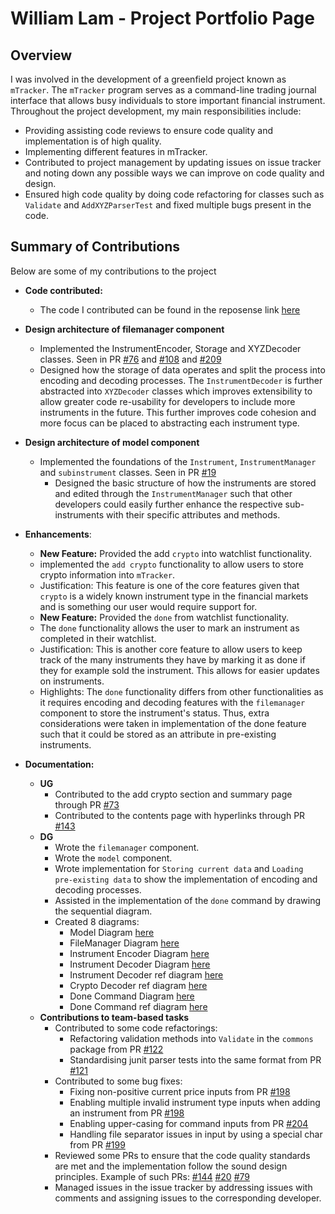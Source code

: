# William Lam - Project Portfolio Page

## Overview
I was involved in the development of a greenfield project known as `mTracker`. The `mTracker` program
serves as a command-line trading journal interface that allows busy individuals to store important financial instrument.
Throughout the project development, my main responsibilities include:
* Providing assisting code reviews to ensure code quality and implementation is of high quality.
* Implementing different features in mTracker.
* Contributed to project management by updating issues on issue tracker and noting down any possible ways we can
  improve on code quality and design.
* Ensured high code quality by doing code refactoring for classes such as `Validate` and `AddXYZParserTest` and fixed
multiple bugs present in the code.

## Summary of Contributions
Below are some of my contributions to the project

* **Code contributed:**
    * The code I contributed can be found in the reposense link [here](https://nus-cs2113-ay2122s1.github.io/tp-dashboard/?search=T12-1&sort=groupTitle&sortWithin=title&timeframe=commit&mergegroup=&groupSelect=groupByRepos&breakdown=true&checkedFileTypes=functional-code~other~test-code~docs&since=2021-09-25&tabOpen=true&tabType=authorship&zFR=false&tabAuthor=williamlamjy&tabRepo=AY2122S1-CS2113T-T12-1%2Ftp%5Bmaster%5D&authorshipIsMergeGroup=false&authorshipFileTypes=functional-code~test-code~docs&authorshipIsBinaryFileTypeChecked=false)
* **Design architecture of filemanager component**
  * Implemented the InstrumentEncoder, Storage and XYZDecoder classes. Seen in PR
    [#76](https://github.com/AY2122S1-CS2113T-T12-1/tp/pull/76) and
    [#108](https://github.com/AY2122S1-CS2113T-T12-1/tp/pull/108) and
    [#209](https://github.com/AY2122S1-CS2113T-T12-1/tp/pull/209)
  * Designed how the storage of data operates and split the process into encoding and decoding processes. The
  `InstrumentDecoder` is further abstracted into `XYZDecoder` classes which improves extensibility to allow greater code
  re-usability for developers to include more instruments in the future. This further improves code cohesion and more 
  focus can be placed to abstracting each instrument type.

* **Design architecture of model component**
  * Implemented the foundations of the `Instrument`, `InstrumentManager` and `subinstrument` classes. Seen in PR
    [#19](https://github.com/AY2122S1-CS2113T-T12-1/tp/pull/19)
    * Designed the basic structure of how the instruments are stored and edited through the `InstrumentManager` such
    that other developers could easily further enhance the respective sub-instruments with their specific attributes and
    methods.

* **Enhancements**:
    * **New Feature:** Provided the add `crypto` into watchlist functionality.
    * implemented the `add crypto` functionality to allow users to
      store crypto information into `mTracker`.
    * Justification: This feature is one of the core features given that `crypto` is a widely known instrument type in 
  the financial markets and is something our user would require support for.
    * **New Feature:** Provided the `done` from watchlist functionality.
    * The `done` functionality allows the user to mark an instrument as completed in their watchlist.
    * Justification: This is another core feature to allow users to keep track of the many instruments they have by
  marking it as done if they for example sold the instrument. This allows for easier updates on instruments.
    * Highlights: The `done` functionality differs from other functionalities as it requires encoding and decoding
  features with the `filemanager` component to store the instrument's status. Thus, extra considerations were taken in
  implementation of the done feature such that it could be stored as an attribute in pre-existing instruments.

* **Documentation:**
  * **UG**
    * Contributed to the add crypto section and summary page through PR [#73](https://github.com/AY2122S1-CS2113T-T12-1/tp/pull/73)
    * Contributed to the contents page with hyperlinks through PR [#143](https://github.com/AY2122S1-CS2113T-T12-1/tp/pull/143)
  * **DG**
    * Wrote the `filemanager` component.
    * Wrote the `model` component.
    * Wrote implementation for `Storing current data` and `Loading pre-existing data` to show the implementation of
    encoding and decoding processes.
    * Assisted in the implementation of the `done` command by drawing the sequential diagram.
    * Created 8 diagrams:
      * Model Diagram [here](https://github.com/AY2122S1-CS2113T-T12-1/tp/blob/master/docs/images/ModelDiagram.png)
      * FileManager Diagram [here](https://github.com/AY2122S1-CS2113T-T12-1/tp/blob/master/docs/images/FileManagerDiagram.png)
      * Instrument Encoder Diagram [here](https://github.com/AY2122S1-CS2113T-T12-1/tp/blob/master/docs/images/FileManagerEncodingSequenceDiag.png)
      * Instrument Decoder Diagram [here](https://github.com/AY2122S1-CS2113T-T12-1/tp/blob/master/docs/images/FileManagerSeqBetweenStorageAndDecoder.png)
      * Instrument Decoder ref diagram [here](https://github.com/AY2122S1-CS2113T-T12-1/tp/blob/master/docs/images/FileManagerSequenceDiagram.png)
      * Crypto Decoder ref diagram [here](https://github.com/AY2122S1-CS2113T-T12-1/tp/blob/master/docs/images/FileManagerRefDiagCryptoDecoder.png)
      * Done Command Diagram [here](https://github.com/AY2122S1-CS2113T-T12-1/tp/blob/master/docs/images/DoneCryptoSequenceDiagram.png)
      * Done Command ref diagram [here](https://github.com/AY2122S1-CS2113T-T12-1/tp/blob/master/docs/images/DoneCryptoExecuteDiagram.png)
  * **Contributions to team-based tasks**
    * Contributed to some code refactorings:
      * Refactoring validation methods into `Validate` in the `commons` package from
      PR [#122](https://github.com/AY2122S1-CS2113T-T12-1/tp/pull/122)
      * Standardising junit parser tests into the same format from
      PR [#121](https://github.com/AY2122S1-CS2113T-T12-1/tp/pull/121)
    * Contributed to some bug fixes:
      * Fixing non-positive current price inputs from 
      PR [#198](https://github.com/AY2122S1-CS2113T-T12-1/tp/pull/198)
      * Enabling multiple invalid instrument type inputs when adding an instrument from
      PR [#198](https://github.com/AY2122S1-CS2113T-T12-1/tp/pull/198)
      * Enabling upper-casing for command inputs from
      PR [#204](https://github.com/AY2122S1-CS2113T-T12-1/tp/pull/204)
      * Handling file separator issues in input by using a special char from
      PR [#199](https://github.com/AY2122S1-CS2113T-T12-1/tp/pull/199)
    * Reviewed some PRs to ensure that the code quality standards are met and the implementation follow the
      sound design principles. Example of such PRs: [#144](https://github.com/AY2122S1-CS2113T-T12-1/tp/pull/144)
    [#20](https://github.com/AY2122S1-CS2113T-T12-1/tp/pull/20)
    [#79](https://github.com/AY2122S1-CS2113T-T12-1/tp/pull/79)
    * Managed issues in the issue tracker by addressing issues with comments and assigning issues to the corresponding
    developer.